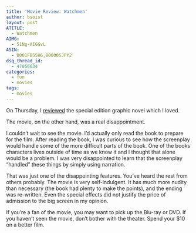 ```yaml
---
title: 'Movie Review: Watchmen'
author: bsoist
layout: post
ATITLE:
  - Watchmen
AIMG:
  - 51Ng-AIGGvL
ASIN:
  - B001FB55H6,B00005JPY2
dsq_thread_id:
  - 47856634
categories:
  - fun
  - movies
tags:
  - movies
---
```

On Thursday, I [reviewed][1] the special edition graphic novel which I loved.

The movie, on the other hand, was a real disappointment.

I couldn&#8217;t wait to see the movie. I&#8217;d actually only read the book to prepare for the film. After reading the book, I was curious to see how the screenplay would handle some of the more difficult parts of the book. One of the books characters lives outside of time as we know it and I thought that alone would be a problem. I was very disappointed to learn that the screenplay &#8220;handled&#8221; these things by simply using narration.

That was just one of the disappointing features. You&#8217;ve heard the rest from others probably. The movie is very self-indulgent. It has much more nudity than necessary (the book had plenty to make the points), and the ending was re-written. Even the special effects did not justify the price of admission to the big screen in my opinion.

If you&#8217;re a fan of the movie, you may want to pick up the Blu-ray or DVD. If you haven&#8217;t seen the movie, don&#8217;t bother with the theater. Spend your $10 on a better film.

 [1]: http://whsjr.soistmann.com/oped/2009/03/26/watchmen/

